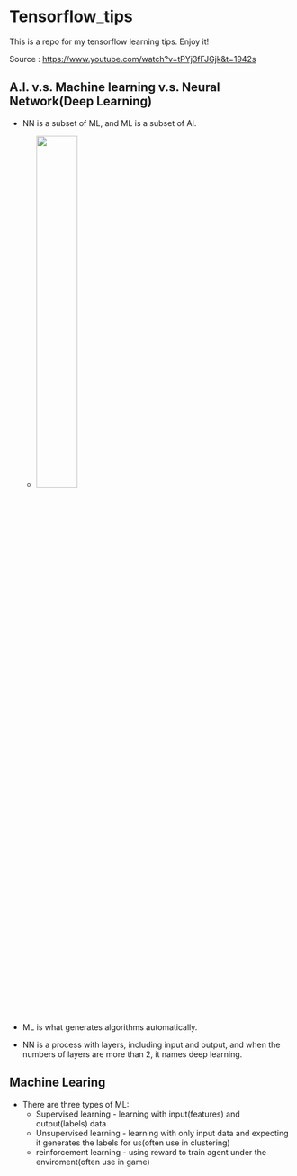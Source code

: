 # Tensorflow_tips
This is a repo for my tensorflow learning tips. Enjoy it!

Source : https://www.youtube.com/watch?v=tPYj3fFJGjk&t=1942s
## A.I. v.s. Machine learning v.s. Neural Network(Deep Learning)
- NN is a subset of ML, and ML is a subset of AI.
    - <img src=https://i.imgur.com/2CZo2LW.png width=40%>

- ML is what generates algorithms automatically.
- NN is a process with layers, including input and output, and when the numbers of layers are more than 2, it names deep learning. 
## Machine Learing
- There are three types of ML:
    - Supervised learning - learning with input(features) and output(labels) data
    - Unsupervised learning - learning with only input data and expecting it generates the labels for us(often use in clustering)
    - reinforcement learning - using reward to train agent under the enviroment(often use in game)
